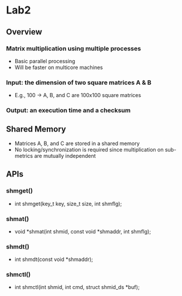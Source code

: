 # Lab2
## Overview
### Matrix multiplication using multiple processes
- Basic parallel processing
- Will be faster on multicore machines

### Input: the dimension of two square matrices A & B
- E.g., 100 -> A, B, and C are 100x100 square matrices

### Output: an execution time and a checksum

## Shared Memory
- Matrices A, B, and C are stored in a shared memory
- No locking/synchronization is required since multiplication on sub-metrics are mutually independent

## APIs
### shmget()
- int shmget(key_t key, size_t size, int shmflg);

### shmat()
- void *shmat(int shmid, const void *shmaddr, int shmflg);

### shmdt()
- int shmdt(const void *shmaddr);

### shmctl()
- int shmctl(int shmid, int cmd, struct shmid_ds *buf);

